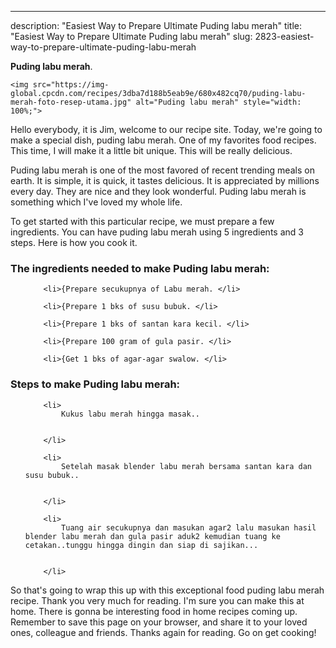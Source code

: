 ---
description: "Easiest Way to Prepare Ultimate Puding labu merah"
title: "Easiest Way to Prepare Ultimate Puding labu merah"
slug: 2823-easiest-way-to-prepare-ultimate-puding-labu-merah

<p>
	<strong>Puding labu merah</strong>. 
	
</p>
<p>
	
	<img src="https://img-global.cpcdn.com/recipes/3dba7d188b5eab9e/680x482cq70/puding-labu-merah-foto-resep-utama.jpg" alt="Puding labu merah" style="width: 100%;">
	
	
</p>
<p>
	Hello everybody, it is Jim, welcome to our recipe site. Today, we're going to make a special dish, puding labu merah. One of my favorites food recipes. This time, I will make it a little bit unique. This will be really delicious.
</p>
	
<p>
	
</p>
<p>
	Puding labu merah is one of the most favored of recent trending meals on earth. It is simple, it is quick, it tastes delicious. It is appreciated by millions every day. They are nice and they look wonderful. Puding labu merah is something which I've loved my whole life.
</p>

<p>
To get started with this particular recipe, we must prepare a few ingredients. You can have puding labu merah using 5 ingredients and 3 steps. Here is how you cook it.
</p>

<h3>The ingredients needed to make Puding labu merah:</h3>

<ol>
	
		<li>{Prepare secukupnya of Labu merah. </li>
	
		<li>{Prepare 1 bks of susu bubuk. </li>
	
		<li>{Prepare 1 bks of santan kara kecil. </li>
	
		<li>{Prepare 100 gram of gula pasir. </li>
	
		<li>{Get 1 bks of agar-agar swalow. </li>
	
</ol>
<p>
	
</p>

<h3>Steps to make Puding labu merah:</h3>

<ol>
	
		<li>
			Kukus labu merah hingga masak..
			
			
		</li>
	
		<li>
			Setelah masak blender labu merah bersama santan kara dan susu bubuk..
			
			
		</li>
	
		<li>
			Tuang air secukupnya dan masukan agar2 lalu masukan hasil blender labu merah dan gula pasir aduk2 kemudian tuang ke cetakan..tunggu hingga dingin dan siap di sajikan...
			
			
		</li>
	
</ol>

<p>
	
</p>

<p>
	So that's going to wrap this up with this exceptional food puding labu merah recipe. Thank you very much for reading. I'm sure you can make this at home. There is gonna be interesting food in home recipes coming up. Remember to save this page on your browser, and share it to your loved ones, colleague and friends. Thanks again for reading. Go on get cooking!
</p>
